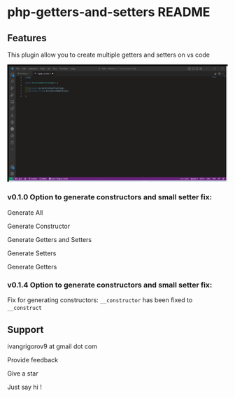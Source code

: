 # php-getters-and-setters README

## Features

This plugin allow you to create multiple getters and setters on vs code

![Alt Text](https://raw.githubusercontent.com/IvanGrigorov/php-getters-and-setters/master/assets/php-getters-and%20setters.gif)

### v0.1.0 Option to generate constructors and small setter fix:


Generate All

Generate Constructor

Generate Getters and Setters

Generate Setters

Generate Getters


### v0.1.4 Option to generate constructors and small setter fix:

Fix for generating constructors: `__constructor` has been fixed to `__construct`

## Support

ivangrigorov9 at gmail dot com

Provide feedback

Give a star

Just say hi !